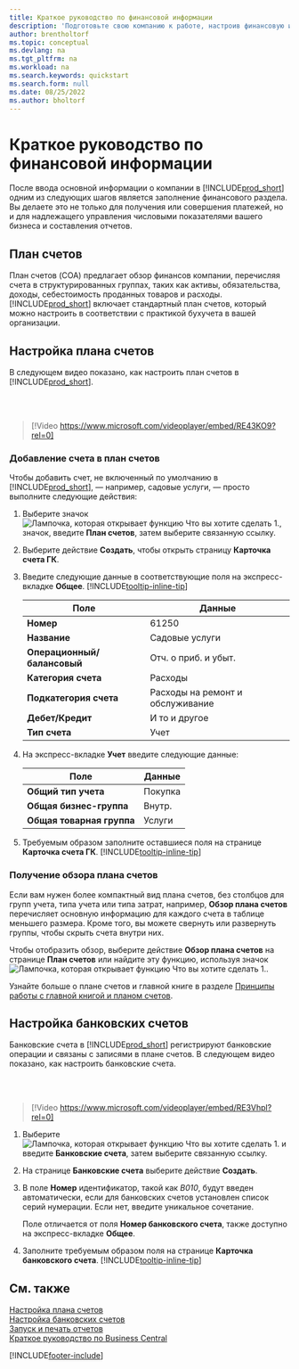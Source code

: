 ```yaml
---
title: Краткое руководство по финансовой информации
description: 'Подготовьте свою компанию к работе, настроив финансовую информацию в Business Central.'
author: brentholtorf
ms.topic: conceptual
ms.devlang: na
ms.tgt_pltfrm: na
ms.workload: na
ms.search.keywords: quickstart
ms.search.form: null
ms.date: 08/25/2022
ms.author: bholtorf
---
```


# Краткое руководство по финансовой информации

После ввода основной информации о компании в [!INCLUDE[prod_short](includes/prod_short.md)] одним из следующих шагов является заполнение финансового раздела. Вы делаете это не только для получения или совершения платежей, но и для надлежащего управления числовыми показателями вашего бизнеса и составления отчетов.

## План счетов

План счетов (COA) предлагает обзор финансов компании, перечисляя счета в структурированных группах, таких как активы, обязательства, доходы, себестоимость проданных товаров и расходы. [!INCLUDE[prod_short](includes/prod_short.md)] включает стандартный план счетов, который можно настроить в соответствии с практикой бухучета в вашей организации.

## Настройка плана счетов

В следующем видео показано, как настроить план счетов в [!INCLUDE[prod_short](includes/prod_short.md)].

<br /><br />

> [!Video https://www.microsoft.com/videoplayer/embed/RE43KO9?rel=0]

### Добавление счета в план счетов

Чтобы добавить счет, не включенный по умолчанию в [!INCLUDE[prod_short](includes/prod_short.md)], — например, садовые услуги, — просто выполните следующие действия:

1. Выберите значок ![Лампочка, которая открывает функцию Что вы хотите сделать 1.](media/ui-search/search_small.png "Что вы хотите сделать"), значок, введите **План счетов**, затем выберите связанную ссылку.
2. Выберите действие **Создать**, чтобы открыть страницу **Карточка счета ГК**.
3. Введите следующие данные в соответствующие поля на экспресс-вкладке **Общее**. [!INCLUDE[tooltip-inline-tip](includes/tooltip-inline-tip_md.md)]

   | Поле | Данные |
   | --- | --- |
   | **Номер** | 61250 |
   | **Название** | Садовые услуги |
   | **Операционный/балансовый** | Отч. о приб. и убыт. |
   | **Категория счета** | Расходы |
   | **Подкатегория счета** | Расходы на ремонт и обслуживание |
   | **Дебет/Кредит** | И то и другое |
   | **Тип счета** | Учет |

4. На экспресс-вкладке **Учет** введите следующие данные:

   | Поле | Данные |
   | --- | --- |
   | **Общий тип учета** | Покупка |
   | **Общая бизнес-группа** | Внутр. |
   | **Общая товарная группа** | Услуги |

5. Требуемым образом заполните оставшиеся поля на странице **Карточка счета ГК**. [!INCLUDE[tooltip-inline-tip](includes/tooltip-inline-tip_md.md)]

### Получение обзора плана счетов

Если вам нужен более компактный вид плана счетов, без столбцов для групп учета, типа учета или типа затрат, например, **Обзор плана счетов** перечисляет основную информацию для каждого счета в таблице меньшего размера. Кроме того, вы можете свернуть или развернуть группы, чтобы скрыть счета внутри них.

Чтобы отобразить обзор, выберите действие **Обзор плана счетов** на странице **План счетов** или найдите эту функцию, используя значок ![Лампочка, которая открывает функцию Что вы хотите сделать 1.](media/ui-search/search_small.png "Что вы хотите сделать").

Узнайте больше о плане счетов и главной книге в разделе [Принципы работы с главной книгой и планом счетов](finance-general-ledger.md).

## Настройка банковских счетов

Банковские счета в [!INCLUDE[prod_short](includes/prod_short.md)] регистрируют банковские операции и связаны с записями в плане счетов. В следующем видео показано, как настроить банковские счета.

<br /><br />

> [!Video https://www.microsoft.com/videoplayer/embed/RE3Vhpl?rel=0]

1. Выберите ![Лампочка, которая открывает функцию Что вы хотите сделать 1.](media/ui-search/search_small.png "Что вы хотите сделать") и введите **Банковские счета**, затем выберите связанную ссылку.
2. На странице **Банковские счета** выберите действие **Создать**.
3. В поле **Номер** идентификатор, такой как *B010*, будут введен автоматически, если для банковских счетов установлен список серий нумерации. Если нет, введите уникальное сочетание.

   Поле отличается от поля **Номер банковского счета**, также доступно на экспресс-вкладке **Общее**.
4. Заполните требуемым образом поля на странице **Карточка банковского счета**. [!INCLUDE[tooltip-inline-tip](includes/tooltip-inline-tip_md.md)]

## См. также

[Настройка плана счетов](finance-setup-chart-accounts.md)  
[Настройка банковских счетов](bank-how-setup-bank-accounts.md)  
[Запуск и печать отчетов](ui-work-report.md)  
[Краткое руководство по Business Central](quick-start-business-central.md)  

[!INCLUDE[footer-include](includes/footer-banner.md)]
